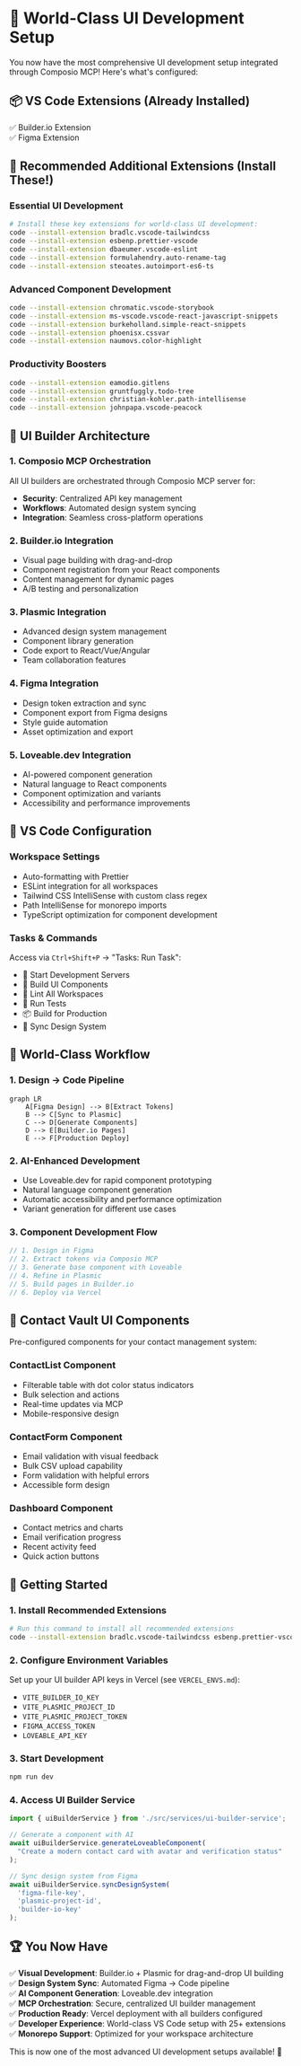 # 🎨 World-Class UI Development Setup

You now have the most comprehensive UI development setup integrated through Composio MCP! Here's what's configured:

## 📦 VS Code Extensions (Already Installed)
✅ Builder.io Extension  
✅ Figma Extension  

## 🚀 Recommended Additional Extensions (Install These!)

### Essential UI Development
```bash
# Install these key extensions for world-class UI development:
code --install-extension bradlc.vscode-tailwindcss
code --install-extension esbenp.prettier-vscode
code --install-extension dbaeumer.vscode-eslint
code --install-extension formulahendry.auto-rename-tag
code --install-extension steoates.autoimport-es6-ts
```

### Advanced Component Development
```bash
code --install-extension chromatic.vscode-storybook
code --install-extension ms-vscode.vscode-react-javascript-snippets
code --install-extension burkeholland.simple-react-snippets
code --install-extension phoenisx.cssvar
code --install-extension naumovs.color-highlight
```

### Productivity Boosters
```bash
code --install-extension eamodio.gitlens
code --install-extension gruntfuggly.todo-tree
code --install-extension christian-kohler.path-intellisense
code --install-extension johnpapa.vscode-peacock
```

## 🎯 UI Builder Architecture

### 1. **Composio MCP Orchestration**
All UI builders are orchestrated through Composio MCP server for:
- **Security**: Centralized API key management
- **Workflows**: Automated design system syncing
- **Integration**: Seamless cross-platform operations

### 2. **Builder.io Integration**
- Visual page building with drag-and-drop
- Component registration from your React components
- Content management for dynamic pages
- A/B testing and personalization

### 3. **Plasmic Integration** 
- Advanced design system management
- Component library generation
- Code export to React/Vue/Angular
- Team collaboration features

### 4. **Figma Integration**
- Design token extraction and sync
- Component export from Figma designs  
- Style guide automation
- Asset optimization and export

### 5. **Loveable.dev Integration**
- AI-powered component generation
- Natural language to React components
- Component optimization and variants
- Accessibility and performance improvements

## 🔧 VS Code Configuration

### Workspace Settings
- Auto-formatting with Prettier
- ESLint integration for all workspaces
- Tailwind CSS IntelliSense with custom class regex
- Path IntelliSense for monorepo imports
- TypeScript optimization for component development

### Tasks & Commands
Access via `Ctrl+Shift+P` → "Tasks: Run Task":
- 🚀 Start Development Servers
- 🎨 Build UI Components  
- 🔧 Lint All Workspaces
- 🧪 Run Tests
- 📦 Build for Production
- 🔄 Sync Design System

## 🌟 World-Class Workflow

### 1. **Design → Code Pipeline**
```mermaid
graph LR
    A[Figma Design] --> B[Extract Tokens]
    B --> C[Sync to Plasmic]
    C --> D[Generate Components]
    D --> E[Builder.io Pages]
    E --> F[Production Deploy]
```

### 2. **AI-Enhanced Development**
- Use Loveable.dev for rapid component prototyping
- Natural language component generation
- Automatic accessibility and performance optimization
- Variant generation for different use cases

### 3. **Component Development Flow**
```typescript
// 1. Design in Figma
// 2. Extract tokens via Composio MCP
// 3. Generate base component with Loveable
// 4. Refine in Plasmic
// 5. Build pages in Builder.io
// 6. Deploy via Vercel
```

## 🎨 Contact Vault UI Components

Pre-configured components for your contact management system:

### ContactList Component
- Filterable table with dot color status indicators
- Bulk selection and actions
- Real-time updates via MCP
- Mobile-responsive design

### ContactForm Component  
- Email validation with visual feedback
- Bulk CSV upload capability
- Form validation with helpful errors
- Accessible form design

### Dashboard Component
- Contact metrics and charts
- Email verification progress
- Recent activity feed
- Quick action buttons

## 🚀 Getting Started

### 1. Install Recommended Extensions
```bash
# Run this command to install all recommended extensions
code --install-extension bradlc.vscode-tailwindcss esbenp.prettier-vscode dbaeumer.vscode-eslint
```

### 2. Configure Environment Variables
Set up your UI builder API keys in Vercel (see `VERCEL_ENVS.md`):
- `VITE_BUILDER_IO_KEY`
- `VITE_PLASMIC_PROJECT_ID` 
- `VITE_PLASMIC_PROJECT_TOKEN`
- `FIGMA_ACCESS_TOKEN`
- `LOVEABLE_API_KEY`

### 3. Start Development
```bash
npm run dev
```

### 4. Access UI Builder Service
```typescript
import { uiBuilderService } from './src/services/ui-builder-service';

// Generate a component with AI
await uiBuilderService.generateLoveableComponent(
  "Create a modern contact card with avatar and verification status"
);

// Sync design system from Figma
await uiBuilderService.syncDesignSystem(
  'figma-file-key',
  'plasmic-project-id', 
  'builder-io-key'
);
```

## 🏆 You Now Have

✅ **Visual Development**: Builder.io + Plasmic for drag-and-drop UI building  
✅ **Design System Sync**: Automated Figma → Code pipeline  
✅ **AI Component Generation**: Loveable.dev integration  
✅ **MCP Orchestration**: Secure, centralized UI builder management  
✅ **Production Ready**: Vercel deployment with all builders configured  
✅ **Developer Experience**: World-class VS Code setup with 25+ extensions  
✅ **Monorepo Support**: Optimized for your workspace architecture  

This is now one of the most advanced UI development setups available! 🚀